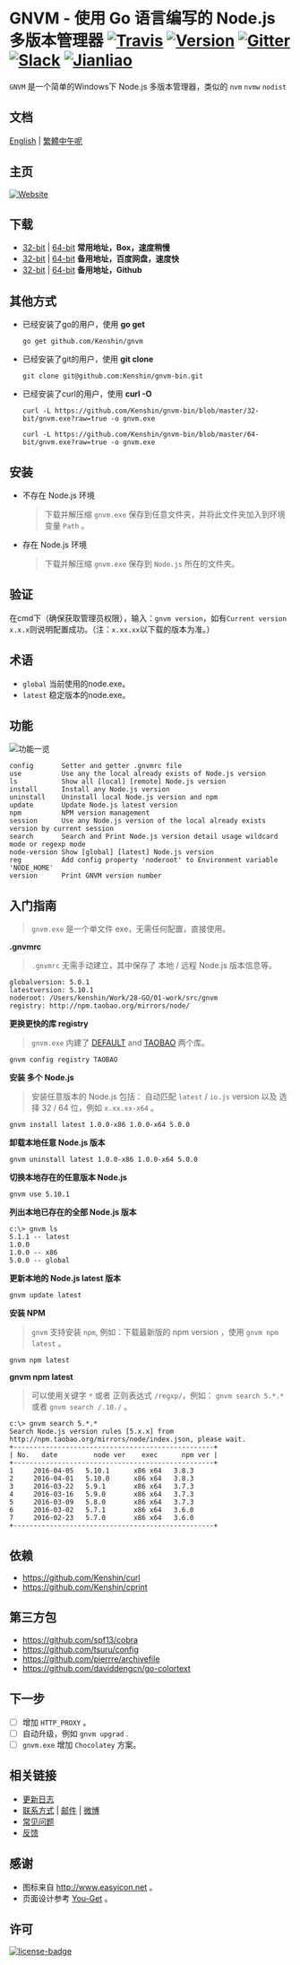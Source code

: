 GNVM - 使用 Go 语言编写的 Node.js 多版本管理器
[![Travis][travis-badge]][travis-link]
[![Version][version-badge]][version-link]
[![Gitter][gitter-badge]][gitter-link]
[![Slack][slack-badge]][slack-link]
[![Jianliao][jianliao-badge]][jianliao-link]
================================  
`GNVM` 是一个简单的Windows下 Node.js 多版本管理器，类似的 `nvm` `nvmw` `nodist`

文档
---
[English](https://github.com/kenshin/gnvm/blob/master/README.md) | [繁體中午呢](https://github.com/kenshin/gnvm/blob/master/README_tw.md)

主页
---
[![Website][www-badge]][www-link]

下载
---
* [32-bit](https://app.box.com/gnvm/1/2014967291) | [64-bit](https://app.box.com/gnvm/1/2014967689) **常用地址，Box，速度稍慢**
* [32-bit](http://pan.baidu.com/s/1gdmVgen#dir/path=%2F%E6%88%91%E7%9A%84%E5%85%B1%E4%BA%AB%2Fgnvm%2F32-bit) | [64-bit](http://pan.baidu.com/s/1gdmVgen#dir/path=%2F%E6%88%91%E7%9A%84%E5%85%B1%E4%BA%AB%2Fgnvm%2F64-bit) **备用地址，百度网盘，速度快**
* [32-bit](https://github.com/Kenshin/gnvm-bin/blob/master/32-bit/gnvm.exe?raw=true) | [64-bit](https://github.com/Kenshin/gnvm-bin/blob/master/64-bit/gnvm.exe?raw=true) **备用地址，Github**

其他方式
---
* 已经安装了go的用户，使用 **go get**

  `go get github.com/Kenshin/gnvm`
* 已经安装了git的用户，使用 **git clone**

  `git clone git@github.com:Kenshin/gnvm-bin.git`
* 已经安装了curl的用户，使用 **curl -O**

  `curl -L https://github.com/Kenshin/gnvm-bin/blob/master/32-bit/gnvm.exe?raw=true -o gnvm.exe`

  `curl -L https://github.com/Kenshin/gnvm-bin/blob/master/64-bit/gnvm.exe?raw=true -o gnvm.exe`

安装
---
* 不存在 Node.js 环境
  > 下载并解压缩 `gnvm.exe` 保存到任意文件夹，并将此文件夹加入到环境变量 `Path` 。

* 存在 Node.js 环境
  > 下载并解压缩 `gnvm.exe` 保存到 `Node.js` 所在的文件夹。

验证
---
在cmd下（确保获取管理员权限），输入：`gnvm version`，如有`Current version x.x.x`则说明配置成功。（注：`x.xx.xx`以下载的版本为准。）

术语
---
* `global` 当前使用的node.exe。
* `latest` 稳定版本的node.exe。

功能
---
![功能一览](http://i.imgur.com/GqkZcjZ.png)
```
config       Setter and getter .gnvmrc file
use          Use any the local already exists of Node.js version
ls           Show all [local] [remote] Node.js version
install      Install any Node.js version
uninstall    Uninstall local Node.js version and npm
update       Update Node.js latest version
npm          NPM version management
session      Use any Node.js version of the local already exists version by current session
search       Search and Print Node.js version detail usage wildcard mode or regexp mode
node-version Show [global] [latest] Node.js version
reg          Add config property 'noderoot' to Environment variable 'NODE_HOME'
version      Print GNVM version number
```

入门指南
---
> `gnvm.exe` 是一个单文件 exe，无需任何配置，直接使用。

**.gnvmrc**
> `.gnvmrc` 无需手动建立，其中保存了 本地 / 远程 Node.js 版本信息等。
```
globalversion: 5.0.1
latestversion: 5.10.1
noderoot: /Users/kenshin/Work/28-GO/01-work/src/gnvm
registry: http://npm.taobao.org/mirrors/node/
```

**更换更快的库 registry**
  > `gnvm.exe` 内建了 [DEFAULT](http://nodejs.org/dist/) and [TAOBAO](http://nodejs.org/dist/) 两个库。
```
gnvm config registry TAOBAO
```

**安装 多个 Node.js**
  > 安装任意版本的 Node.js 包括： 自动匹配 `latest` / `io.js` version 以及 选择 32 / 64 位，例如 `x.xx.xx-x64` 。
```
gnvm install latest 1.0.0-x86 1.0.0-x64 5.0.0
```

**卸载本地任意 Node.js 版本**
```
gnvm uninstall latest 1.0.0-x86 1.0.0-x64 5.0.0
```

**切换本地存在的任意版本 Node.js**
```
gnvm use 5.10.1
```

**列出本地已存在的全部 Node.js 版本**
```
c:\> gnvm ls
5.1.1 -- latest
1.0.0
1.0.0 -- x86
5.0.0 -- global
```

**更新本地的 Node.js latest 版本**
```
gnvm update latest
```

**安装 NPM**
  > `gnvm` 支持安装 `npm`, 例如：下载最新版的 npm version ，使用 `gnvm npm latest` 。
```
gnvm npm latest
```

**gnvm npm latest**
  > 可以使用关键字 `*` 或者 正则表达式 `/regxp/`，例如： `gnvm search 5.*.*` 或者 `gnvm search /.10./` 。
```
c:\> gnvm search 5.*.*
Search Node.js version rules [5.x.x] from http://npm.taobao.org/mirrors/node/index.json, please wait.
+--------------------------------------------------+
| No.   date         node ver    exec      npm ver |
+--------------------------------------------------+
1     2016-04-05   5.10.1      x86 x64   3.8.3
2     2016-04-01   5.10.0      x86 x64   3.8.3
3     2016-03-22   5.9.1       x86 x64   3.7.3
4     2016-03-16   5.9.0       x86 x64   3.7.3
5     2016-03-09   5.8.0       x86 x64   3.7.3
6     2016-03-02   5.7.1       x86 x64   3.6.0
7     2016-02-23   5.7.0       x86 x64   3.6.0
+--------------------------------------------------+
```

依赖
---
* <https://github.com/Kenshin/curl>
* <https://github.com/Kenshin/cprint>

第三方包
---
* <https://github.com/spf13/cobra>
* <https://github.com/tsuru/config>
* <https://github.com/pierrre/archivefile>
* <https://github.com/daviddengcn/go-colortext>


下一步
---
- [ ] 增加 `HTTP_PROXY` 。
- [ ] 自动升级，例如 `gnvm upgrad` .
- [ ] `gnvm.exe` 增加 `Chocolatey` 方案。

相关链接
---
* [更新日志](https://github.com/kenshin/gnvm/blob/master/CHANGELOG.md)
* [联系方式](http://kenshin.wang/) | [邮件](kenshin@ksria.com) | [微博](http://weibo.com/23784148)
* [常见问题](https://github.com/kenshin/gnvm/wiki/常见问题)
* [反馈](https://github.com/kenshin/gnvm/issues)

感谢
---
* 图标来自 <http://www.easyicon.net> 。
* 页面设计参考 [You-Get](https://you-get.org/) 。

许可
---
[![license-badge]][license-link]

<!-- Link -->
[www-badge]:        https://img.shields.io/badge/website-gnvm.ksria.com-1DBA90.svg
[www-link]:         http://ksria.com/gnvm
[version-badge]:    https://img.shields.io/badge/lastest_version-0.2.0-blue.svg
[version-link]:     https://github.com/kenshin/gnvm/releases
[travis-badge]:     https://travis-ci.org/Kenshin/gnvm.svg?branch=master
[travis-link]:      https://travis-ci.org/Kenshin/gnvm
[gitter-badge]:     https://badges.gitter.im/kenshin/gnvm.svg
[gitter-link]:      https://gitter.im/kenshin/gnvm?utm_source=badge&utm_medium=badge&utm_campaign=pr-badge
[slack-badge]:      https://img.shields.io/badge/chat-slack-orange.svg
[slack-link]:       https://gnvm.slack.com/
[jianliao-badge]:   https://img.shields.io/badge/chat-jianliao-yellowgreen.svg
[jianliao-link]:    https://guest.jianliao.com/rooms/76dce8b01v
[license-badge]:    https://img.shields.io/github/license/mashape/apistatus.svg
[license-link]:     https://opensource.org/licenses/MIT
